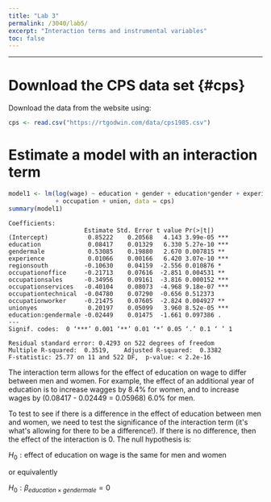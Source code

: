```yaml
---
title: "Lab 3"
permalink: /3040/lab5/
excerpt: "Interaction terms and instrumental variables"
toc: false
---
```


------------------------------------------------------------------------

# Download the CPS data set {#cps}

Download the data from the website using:

```r
cps <- read.csv("https://rtgodwin.com/data/cps1985.csv")
```

# Estimate a model with an interaction term

```r
model1 <- lm(log(wage) ~ education + gender + education*gender + experience + region  
             + occupation + union, data = cps)
summary(model1)
```

```
Coefficients:
                     Estimate Std. Error t value Pr(>|t|)    
(Intercept)           0.85222    0.20568   4.143 3.99e-05 ***
education             0.08417    0.01329   6.330 5.27e-10 ***
gendermale            0.53085    0.19880   2.670 0.007815 ** 
experience            0.01066    0.00166   6.420 3.07e-10 ***
regionsouth          -0.10630    0.04159  -2.556 0.010876 *  
occupationoffice     -0.21713    0.07616  -2.851 0.004531 ** 
occupationsales      -0.34956    0.09161  -3.816 0.000152 ***
occupationservices   -0.40104    0.08073  -4.968 9.18e-07 ***
occupationtechnical  -0.04780    0.07290  -0.656 0.512373    
occupationworker     -0.21475    0.07605  -2.824 0.004927 ** 
unionyes              0.20197    0.05099   3.960 8.52e-05 ***
education:gendermale -0.02449    0.01475  -1.661 0.097386 .  
---
Signif. codes:  0 ‘***’ 0.001 ‘**’ 0.01 ‘*’ 0.05 ‘.’ 0.1 ‘ ’ 1

Residual standard error: 0.4293 on 522 degrees of freedom
Multiple R-squared:  0.3519,	Adjusted R-squared:  0.3382 
F-statistic: 25.77 on 11 and 522 DF,  p-value: < 2.2e-16
```
The interaction term allows for the effect of education on wage to differ between men and women. For example, the effect of an additional year of education is to increase wagges by 8.4% for women, and to increase wages by (0.08417 - 0.02449 = 0.05968) 6.0% for men.

To test to see if there is a difference in the effect of education between men and women, we need to test the significance of the interaction term (it's what's allowing for there to be a difference!). If there is no difference, then the effect of the interaction is 0. The null hypothesis is:

$H_0: \text{effect of education on wage is the same for men and women}$

or equivalently

$H_0: \beta_{education \times gendermale} = 0$

